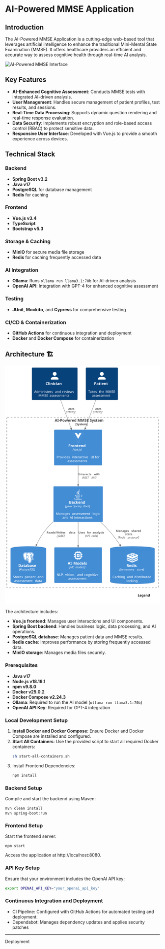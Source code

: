 # AI-Powered MMSE Application

## Introduction

The AI-Powered MMSE Application is a cutting-edge web-based tool that leverages artificial intelligence to enhance the
traditional Mini-Mental State Examination (MMSE). It offers healthcare providers an efficient and accurate way to assess
cognitive health through real-time AI analysis.

![AI-Powered MMSE Interface](screenshots/mmse_app.png)

## Key Features

- **AI-Enhanced Cognitive Assessment**: Conducts MMSE tests with integrated AI-driven analysis.
- **User Management**: Handles secure management of patient profiles, test results, and sessions.
- **Real-Time Data Processing**: Supports dynamic question rendering and real-time response evaluation.
- **Data Security**: Implements robust encryption and role-based access control (RBAC) to protect sensitive data.
- **Responsive User Interface**: Developed with Vue.js to provide a smooth experience across devices.

## Technical Stack

### Backend

- **Spring Boot v3.2**
- **Java v17**
- **PostgreSQL** for database management
- **Redis** for caching

### Frontend

- **Vue.js v3.4**
- **TypeScript**
- **Bootstrap v5.3**

### Storage & Caching

- **MinIO** for secure media file storage
- **Redis** for caching frequently accessed data

### AI Integration

- **Ollama**: Runs `ollama run llama3.1:70b` for AI-driven analysis
- **OpenAI API**: Integration with GPT-4 for enhanced cognitive assessment

### Testing

- **JUnit**, **Mockito**, and **Cypress** for comprehensive testing

### CI/CD & Containerization

- **GitHub Actions** for continuous integration and deployment
- **Docker** and **Docker Compose** for containerization

## Architecture 🏗️

![System Architecture](./screenshots/architecture.svg)

The architecture includes:

- **Vue.js frontend**: Manages user interactions and UI components.
- **Spring Boot backend**: Handles business logic, data processing, and AI operations.
- **PostgreSQL database**: Manages patient data and MMSE results.
- **Redis cache**: Improves performance by storing frequently accessed data.
- **MinIO storage**: Manages media files securely.

### Prerequisites

- **Java v17**
- **Node.js v18.16.1**
- **npm v9.8.0**
- **Docker v25.0.2**
- **Docker Compose v2.24.3**
- **Ollama**: Required to run the AI model (`ollama run llama3.1:70b`)
- **OpenAI API Key**: Required for GPT-4 integration

### Local Development Setup

1. **Install Docker and Docker Compose**: Ensure Docker and Docker Compose are installed and configured.
2. **Start All Containers**: Use the provided script to start all required Docker containers:
   ```bash
   sh start-all-containers.sh
3. Install Frontend Dependencies:
    ```bash
    npm install
    ```

### Backend Setup

Compile and start the backend using Maven:

```maven
mvn clean install
mvn spring-boot:run
```

### Frontend Setup

Start the frontend server:

```
npm start
```

Access the application at http://localhost:8080.

### API Key Setup

Ensure that your environment includes the OpenAI API key:

```bash
export OPENAI_API_KEY="your_openai_api_key"
```

### Continuous Integration and Deployment

- CI Pipeline: Configured with GitHub Actions for automated testing and deployment.
- Dependabot: Manages dependency updates and applies security patches

---

Deployment
